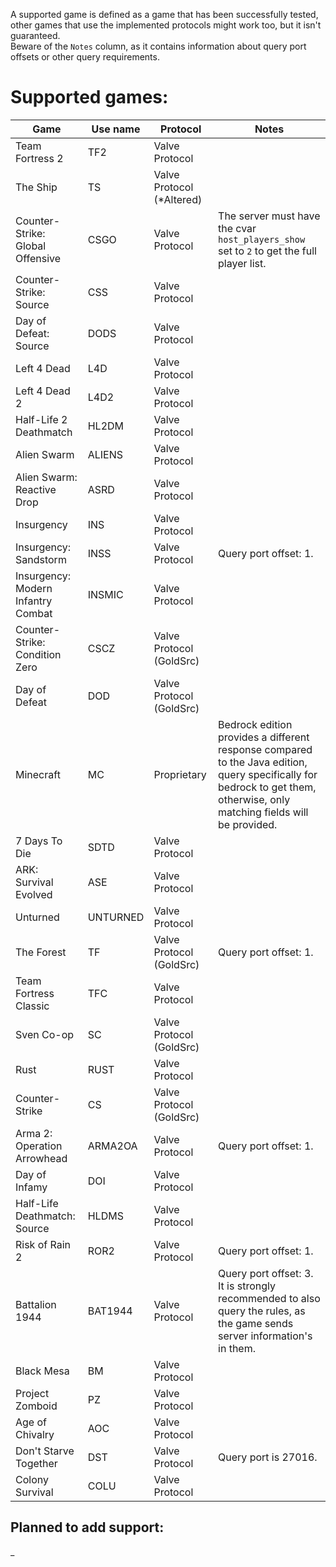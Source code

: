 A supported game is defined as a game that has been successfully tested, other games that use the implemented protocols might work too, but it isn't guaranteed.  
Beware of the `Notes` column, as it contains information about query port offsets or other query requirements.

# Supported games:
| Game                               | Use name | Protocol                  | Notes                                                                                                                                                                     |
|------------------------------------|----------|---------------------------|---------------------------------------------------------------------------------------------------------------------------------------------------------------------------|
| Team Fortress 2                    | TF2      | Valve Protocol            |                                                                                                                                                                           |
| The Ship                           | TS       | Valve Protocol (*Altered) |                                                                                                                                                                           |
| Counter-Strike: Global Offensive   | CSGO     | Valve Protocol            | The server must have the cvar `host_players_show` set to `2` to get the full player list.                                                                                 |
| Counter-Strike: Source             | CSS      | Valve Protocol            |                                                                                                                                                                           |
| Day of Defeat: Source              | DODS     | Valve Protocol            |                                                                                                                                                                           |
| Left 4 Dead                        | L4D      | Valve Protocol            |                                                                                                                                                                           |
| Left 4 Dead 2                      | L4D2     | Valve Protocol            |                                                                                                                                                                           |
| Half-Life 2 Deathmatch             | HL2DM    | Valve Protocol            |                                                                                                                                                                           |
| Alien Swarm                        | ALIENS   | Valve Protocol            |                                                                                                                                                                           |
| Alien Swarm: Reactive Drop         | ASRD     | Valve Protocol            |                                                                                                                                                                           |
| Insurgency                         | INS      | Valve Protocol            |                                                                                                                                                                           |
| Insurgency: Sandstorm              | INSS     | Valve Protocol            | Query port offset: 1.                                                                                                                                                     |
| Insurgency: Modern Infantry Combat | INSMIC   | Valve Protocol            |                                                                                                                                                                           |
| Counter-Strike: Condition Zero     | CSCZ     | Valve Protocol (GoldSrc)  |                                                                                                                                                                           |
| Day of Defeat                      | DOD      | Valve Protocol (GoldSrc)  |                                                                                                                                                                           |
| Minecraft                          | MC       | Proprietary               | Bedrock edition provides a different response compared to the Java edition, query specifically for bedrock to get them, otherwise, only matching fields will be provided. |
| 7 Days To Die                      | SDTD     | Valve Protocol            |                                                                                                                                                                           |
| ARK: Survival Evolved              | ASE      | Valve Protocol            |                                                                                                                                                                           |
| Unturned                           | UNTURNED | Valve Protocol            |                                                                                                                                                                           |
| The Forest                         | TF       | Valve Protocol (GoldSrc)  | Query port offset: 1.                                                                                                                                                     |
| Team Fortress Classic              | TFC      | Valve Protocol            |                                                                                                                                                                           |
| Sven Co-op                         | SC       | Valve Protocol (GoldSrc)  |                                                                                                                                                                           |
| Rust                               | RUST     | Valve Protocol            |                                                                                                                                                                           |
| Counter-Strike                     | CS       | Valve Protocol (GoldSrc)  |                                                                                                                                                                           |
| Arma 2: Operation Arrowhead        | ARMA2OA  | Valve Protocol            | Query port offset: 1.                                                                                                                                                     |
| Day of Infamy                      | DOI      | Valve Protocol            |                                                                                                                                                                           |
| Half-Life Deathmatch: Source       | HLDMS    | Valve Protocol            |                                                                                                                                                                           |
| Risk of Rain 2                     | ROR2     | Valve Protocol            | Query port offset: 1.                                                                                                                                                     |
| Battalion 1944                     | BAT1944  | Valve Protocol            | Query port offset: 3. It is strongly recommended to also query the rules, as the game sends server information's in them.                                                 |
| Black Mesa                         | BM       | Valve Protocol            |                                                                                                                                                                           |
| Project Zomboid                    | PZ       | Valve Protocol            |                                                                                                                                                                           |
| Age of Chivalry                    | AOC      | Valve Protocol            |                                                                                                                                                                           |
| Don't Starve Together              | DST      | Valve Protocol            | Query port is 27016.                                                                                                                                                      |
| Colony Survival                    | COLU     | Valve Protocol            |                                                                                                                                                                           |

## Planned to add support:
_
